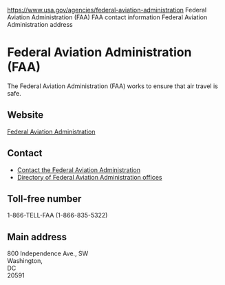 

https://www.usa.gov/agencies/federal-aviation-administration
Federal Aviation Administration (FAA)
FAA contact information
Federal Aviation Administration address

Federal Aviation Administration  
(FAA)  
=====================================  

The Federal Aviation Administration (FAA) works to ensure that air travel is safe.  

Website  
-------  

[Federal Aviation Administration](https://www.faa.gov/)  

Contact  
-------  

* [Contact the Federal Aviation Administration](https://www.faa.gov/contact/)  
* [Directory of Federal Aviation Administration offices](https://www.faa.gov/about/office_org/)  

Toll-free number  
----------------  

1-866-TELL-FAA (1-866-835-5322)  

Main address  
------------  

800 Independence Ave., SW  
Washington,  
DC  
20591
